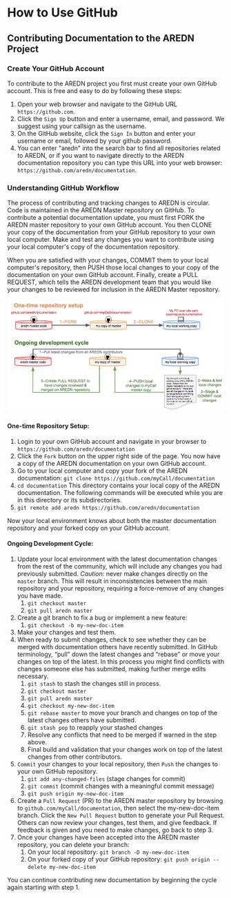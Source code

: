 # How to Use GitHub
## Contributing Documentation to the AREDN Project


### Create Your GitHub Account

To contribute to the AREDN project you first must create your own GitHub account. This is free and easy to do by following these steps:

1. Open your web browser and navigate to the GitHub URL `https://github.com`.
2. Click the `Sign Up` button and enter a username, email, and password. We suggest using your callsign as the username.
3. On the GitHub website, click the `Sign In` button and enter your username or email, followed by your github password.
4. You can enter "aredn" into the search bar to find all repositories related to AREDN, or if you want to navigate directly to the AREDN documentation repository you can type this URL into your web browser: `https://github.com/aredn/documentation`.

### Understanding GitHub Workflow

The process of contributing and tracking changes to AREDN is circular. Code is maintained in the AREDN Master repository on GitHub. To contribute a potential documentation update, you must first FORK the AREDN master repository to your own GitHub account. You then CLONE your copy of the documentation from your GitHub repository to your own local computer. Make and test any changes you want to contribute using your local computer's copy of the documentation repository.

When you are satisfied with your changes, COMMIT them to your local computer's repository, then PUSH those local changes to your copy of the documentation on your own GitHub account. Finally, create a PULL REQUEST, which tells the AREDN development team that you would like your changes to be reviewed for inclusion in the AREDN Master repository.

![GitHub Workflow](_images/GitHub-docWorkflow.png)

#### One-time Repository Setup:

1. Login to your own GitHub account and navigate in your browser to `https://github.com/aredn/documentation`
2. Click the `Fork` button on the upper right side of the page.  You now have a copy of the AREDN documentation on your own GitHub account.
3. Go to your local computer and copy your fork of the AREDN documentation: `git clone https://github.com/myCall/documentation`
4. `cd documentation`  This directory contains your local copy of the AREDN documentation. The following commands will be executed while you are in this directory or its subdirectories.
5. `git remote add aredn https://github.com/aredn/documentation`  

Now your local environment knows about both the master documentation repository and your forked copy on your GitHub account.

#### Ongoing Development Cycle:

1. Update your local environment with the latest documentation changes from the rest of the community, which will include any changes you had previously submitted.  *Caution:*  never make changes directly on the `master` branch.  This will result in inconsistencies between the main repository and your repository, requiring a force-remove of any changes you have made.
	1. `git checkout master`
	2. `git pull aredn master`
2. Create a git branch to fix a bug or implement a new feature:
	1. `git checkout -b my-new-doc-item`
3. Make your changes and test them.
4. When ready to submit changes, check to see whether they can be merged with documentation others have recently submitted. In GitHub terminology, “pull” down the latest changes and “rebase” or move your changes on top of the latest. In this process you might find conflicts with changes someone else has submitted, making further merge edits necessary.
	1. `git stash` to stash the changes still in process.
	2. `git checkout master`
	3. `git pull aredn master`
	4. `git checkout my-new-doc-item`
	5. `git rebase master` to move your branch and changes on top of the latest changes others have submitted.
	6. `git stash pop` to reapply your stashed changes
	7. Resolve any conflicts that need to be merged if warned in the step above.
	8. Final build and validation that your changes work on top of the latest changes from other contributors.
5. `Commit` your changes to your local repository, then `Push` the changes to your own GitHub repository.
	1. `git add any-changed-files` (stage changes for commit)
	2. `git commit` (commit changes with a meaningful commit message)
	3. `git push origin my-new-doc-item`
6. Create a `Pull Request` (PR) to the AREDN master repository by browsing to `github.com/myCall/documentation`, then select the my-new-doc-item branch. Click the `New Pull Request` button to generate your Pull Request. Others can now review your changes, test them, and give feedback. If feedback is given and you need to make changes, go back to step 3.
7. Once your changes have been accepted into the AREDN master repository, you can delete your branch:
	1. On your local repository: `git branch -D my-new-doc-item`
	2. On your forked copy of your GitHub repository: `git push origin --delete my-new-doc-item`

You can continue contributing new documentation by beginning the cycle again starting with step 1.
